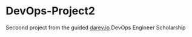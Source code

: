 # DevOps-Project2
Secoond project from the guided [darey.io](https://www.darey.io) DevOps Engineer Scholarship
